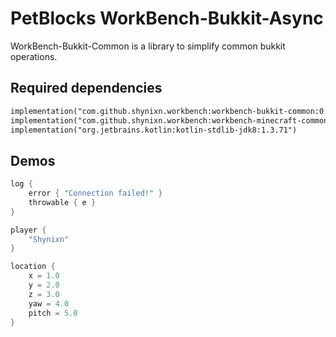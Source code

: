 # PetBlocks WorkBench-Bukkit-Async

WorkBench-Bukkit-Common is a library to simplify common bukkit operations.

## Required dependencies

```xml
implementation("com.github.shynixn.workbench:workbench-bukkit-common:0.0.+")
implementation("com.github.shynixn.workbench:workbench-minecraft-common:0.0.+")
implementation("org.jetbrains.kotlin:kotlin-stdlib-jdk8:1.3.71")
```

## Demos

```kotlin
log {
    error { "Connection failed!" }
    throwable { e }
}
```

```kotlin
player {
    "Shynixn"
}
```

```kotlin
location {
    x = 1.0
    y = 2.0
    z = 3.0
    yaw = 4.0
    pitch = 5.0
}
```
